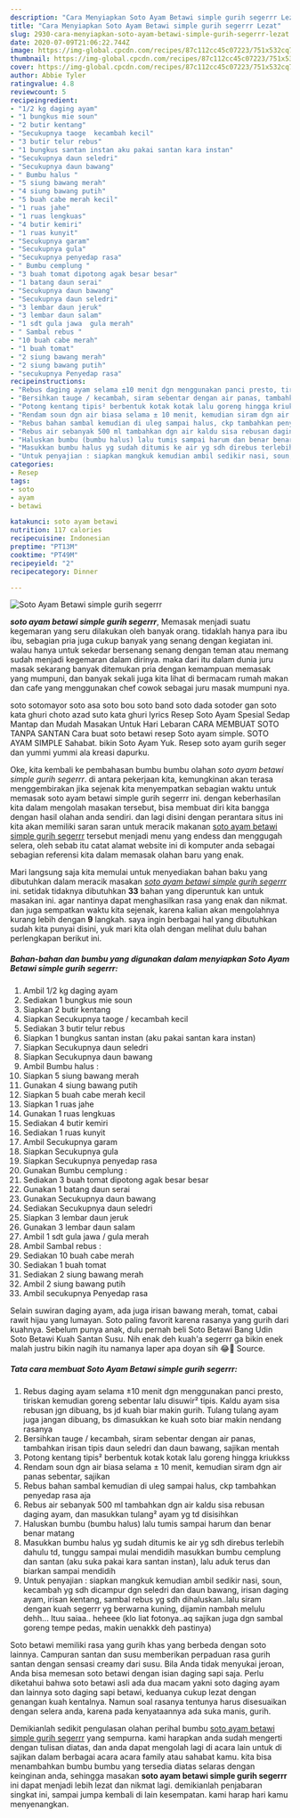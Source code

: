 ```yaml
---
description: "Cara Menyiapkan Soto Ayam Betawi simple gurih segerrr Lezat"
title: "Cara Menyiapkan Soto Ayam Betawi simple gurih segerrr Lezat"
slug: 2930-cara-menyiapkan-soto-ayam-betawi-simple-gurih-segerrr-lezat
date: 2020-07-09T21:06:22.744Z
image: https://img-global.cpcdn.com/recipes/87c112cc45c07223/751x532cq70/soto-ayam-betawi-simple-gurih-segerrr-foto-resep-utama.jpg
thumbnail: https://img-global.cpcdn.com/recipes/87c112cc45c07223/751x532cq70/soto-ayam-betawi-simple-gurih-segerrr-foto-resep-utama.jpg
cover: https://img-global.cpcdn.com/recipes/87c112cc45c07223/751x532cq70/soto-ayam-betawi-simple-gurih-segerrr-foto-resep-utama.jpg
author: Abbie Tyler
ratingvalue: 4.8
reviewcount: 5
recipeingredient:
- "1/2 kg daging ayam"
- "1 bungkus mie soun"
- "2 butir kentang"
- "Secukupnya taoge  kecambah kecil"
- "3 butir telur rebus"
- "1 bungkus santan instan aku pakai santan kara instan"
- "Secukupnya daun seledri"
- "Secukupnya daun bawang"
- " Bumbu halus "
- "5 siung bawang merah"
- "4 siung bawang putih"
- "5 buah cabe merah kecil"
- "1 ruas jahe"
- "1 ruas lengkuas"
- "4 butir kemiri"
- "1 ruas kunyit"
- "Secukupnya garam"
- "Secukupnya gula"
- "Secukupnya penyedap rasa"
- " Bumbu cemplung "
- "3 buah tomat dipotong agak besar besar"
- "1 batang daun serai"
- "Secukupnya daun bawang"
- "Secukupnya daun seledri"
- "3 lembar daun jeruk"
- "3 lembar daun salam"
- "1 sdt gula jawa  gula merah"
- " Sambal rebus "
- "10 buah cabe merah"
- "1 buah tomat"
- "2 siung bawang merah"
- "2 siung bawang putih"
- "secukupnya Penyedap rasa"
recipeinstructions:
- "Rebus daging ayam selama ±10 menit dgn menggunakan panci presto, tiriskan kemudian goreng sebentar lalu disuwir² tipis. Kaldu ayam sisa rebusan jgn dibuang, bs jd kuah biar makin gurih. Tulang tulang ayam juga jangan dibuang, bs dimasukkan ke kuah soto biar makin nendang rasanya"
- "Bersihkan tauge / kecambah, siram sebentar dengan air panas, tambahkan irisan tipis daun seledri dan daun bawang, sajikan mentah"
- "Potong kentang tipis² berbentuk kotak kotak lalu goreng hingga kriukkss"
- "Rendam soun dgn air biasa selama ± 10 menit, kemudian siram dgn air panas sebentar, sajikan"
- "Rebus bahan sambal kemudian di uleg sampai halus, ckp tambahkan penyedap rasa aja"
- "Rebus air sebanyak 500 ml tambahkan dgn air kaldu sisa rebusan daging ayam, dan masukkan tulang² ayam yg td disisihkan"
- "Haluskan bumbu (bumbu halus) lalu tumis sampai harum dan benar benar matang"
- "Masukkan bumbu halus yg sudah ditumis ke air yg sdh direbus terlebih dahulu td, tunggu sampai mulai mendidih masukkan bumbu cemplung dan santan (aku suka pakai kara santan instan), lalu aduk terus dan biarkan sampai mendidih"
- "Untuk penyajian : siapkan mangkuk kemudian ambil sedikir nasi, soun, kecambah yg sdh dicampur dgn seledri dan daun bawang, irisan daging ayam, irisan kentang, sambal rebus yg sdh dihaluskan..lalu siram dengan kuah segerrr yg berwarna kuning, dijamin nambah melulu dehh... Ituu saiaa.. heheee (klo liat fotonya..aq sajikan juga dgn sambal goreng tempe pedas, makin uenakkk deh pastinya)"
categories:
- Resep
tags:
- soto
- ayam
- betawi

katakunci: soto ayam betawi 
nutrition: 117 calories
recipecuisine: Indonesian
preptime: "PT13M"
cooktime: "PT49M"
recipeyield: "2"
recipecategory: Dinner

---
```



![Soto Ayam Betawi simple gurih segerrr](https://img-global.cpcdn.com/recipes/87c112cc45c07223/751x532cq70/soto-ayam-betawi-simple-gurih-segerrr-foto-resep-utama.jpg)

<b><i>soto ayam betawi simple gurih segerrr</i></b>, Memasak menjadi suatu kegemaran yang seru dilakukan oleh banyak orang. tidaklah hanya para ibu ibu, sebagian pria juga cukup banyak yang senang dengan kegiatan ini. walau hanya untuk sekedar bersenang senang dengan teman atau memang sudah menjadi kegemaran dalam dirinya. maka dari itu dalam dunia juru masak sekarang banyak ditemukan pria dengan kemampuan memasak yang mumpuni, dan banyak sekali juga kita lihat di bermacam rumah makan dan cafe yang menggunakan chef cowok sebagai juru masak mumpuni nya.

soto sotomayor soto asa soto bou soto band soto dada sotoder gan soto kata ghuri choto azad suto kata ghuri lyrics Resep Soto Ayam Spesial Sedap Mantap dan Mudah Masakan Untuk Hari Lebaran CARA MEMBUAT SOTO TANPA SANTAN Cara buat soto betawi resep Soto ayam simple. SOTO AYAM SIMPLE Sahabat. bikin Soto Ayam Yuk. Resep soto ayam gurih seger dan yummi yummi ala kreasi dapurku.

Oke, kita kembali ke pembahasan bumbu bumbu olahan <i>soto ayam betawi simple gurih segerrr</i>. di antara pekerjaan kita, kemungkinan akan terasa menggembirakan jika sejenak kita menyempatkan sebagian waktu untuk memasak soto ayam betawi simple gurih segerrr ini. dengan keberhasilan kita dalam mengolah masakan tersebut, bisa membuat diri kita bangga dengan hasil olahan anda sendiri. dan lagi disini dengan perantara situs ini kita akan memiliki saran saran untuk meracik makanan <u>soto ayam betawi simple gurih segerrr</u> tersebut menjadi menu yang endess dan menggugah selera, oleh sebab itu catat alamat website ini di komputer anda sebagai sebagian referensi kita dalam memasak olahan baru yang enak.


Mari langsung saja kita memulai untuk menyediakan bahan baku yang dibutuhkan dalam meracik masakan <u><i>soto ayam betawi simple gurih segerrr</i></u> ini. setidak tidaknya dibutuhkan <b>33</b> bahan yang diperuntuk kan untuk masakan ini. agar nantinya dapat menghasilkan rasa yang enak dan nikmat. dan juga sempatkan waktu kita sejenak, karena kalian akan mengolahnya kurang lebih dengan <b>9</b> langkah. saya ingin berbagai hal yang dibutuhkan sudah kita punyai disini, yuk mari kita olah dengan melihat dulu bahan perlengkapan berikut ini.

<!--inarticleads1-->

##### Bahan-bahan dan bumbu yang digunakan dalam menyiapkan Soto Ayam Betawi simple gurih segerrr:

1. Ambil 1/2 kg daging ayam
1. Sediakan 1 bungkus mie soun
1. Siapkan 2 butir kentang
1. Siapkan Secukupnya taoge / kecambah kecil
1. Sediakan 3 butir telur rebus
1. Siapkan 1 bungkus santan instan (aku pakai santan kara instan)
1. Siapkan Secukupnya daun seledri
1. Siapkan Secukupnya daun bawang
1. Ambil  Bumbu halus :
1. Siapkan 5 siung bawang merah
1. Gunakan 4 siung bawang putih
1. Siapkan 5 buah cabe merah kecil
1. Siapkan 1 ruas jahe
1. Gunakan 1 ruas lengkuas
1. Sediakan 4 butir kemiri
1. Sediakan 1 ruas kunyit
1. Ambil Secukupnya garam
1. Siapkan Secukupnya gula
1. Siapkan Secukupnya penyedap rasa
1. Gunakan  Bumbu cemplung :
1. Sediakan 3 buah tomat dipotong agak besar besar
1. Gunakan 1 batang daun serai
1. Gunakan Secukupnya daun bawang
1. Sediakan Secukupnya daun seledri
1. Siapkan 3 lembar daun jeruk
1. Gunakan 3 lembar daun salam
1. Ambil 1 sdt gula jawa / gula merah
1. Ambil  Sambal rebus :
1. Sediakan 10 buah cabe merah
1. Sediakan 1 buah tomat
1. Sediakan 2 siung bawang merah
1. Ambil 2 siung bawang putih
1. Ambil secukupnya Penyedap rasa


Selain suwiran daging ayam, ada juga irisan bawang merah, tomat, cabai rawit hijau yang lumayan. Soto paling favorit karena rasanya yang gurih dari kuahnya. Sebelum punya anak, dulu pernah beli Soto Betawi Bang Udin Soto Betawi Kuah Santan Susu. Nih enak deh kuah&#39;a segerrr ga bikin enek malah justru bikin nagih itu namanya laper apa doyan sih 😂🤤 Source. 

<!--inarticleads2-->

##### Tata cara membuat Soto Ayam Betawi simple gurih segerrr:

1. Rebus daging ayam selama ±10 menit dgn menggunakan panci presto, tiriskan kemudian goreng sebentar lalu disuwir² tipis. Kaldu ayam sisa rebusan jgn dibuang, bs jd kuah biar makin gurih. Tulang tulang ayam juga jangan dibuang, bs dimasukkan ke kuah soto biar makin nendang rasanya
1. Bersihkan tauge / kecambah, siram sebentar dengan air panas, tambahkan irisan tipis daun seledri dan daun bawang, sajikan mentah
1. Potong kentang tipis² berbentuk kotak kotak lalu goreng hingga kriukkss
1. Rendam soun dgn air biasa selama ± 10 menit, kemudian siram dgn air panas sebentar, sajikan
1. Rebus bahan sambal kemudian di uleg sampai halus, ckp tambahkan penyedap rasa aja
1. Rebus air sebanyak 500 ml tambahkan dgn air kaldu sisa rebusan daging ayam, dan masukkan tulang² ayam yg td disisihkan
1. Haluskan bumbu (bumbu halus) lalu tumis sampai harum dan benar benar matang
1. Masukkan bumbu halus yg sudah ditumis ke air yg sdh direbus terlebih dahulu td, tunggu sampai mulai mendidih masukkan bumbu cemplung dan santan (aku suka pakai kara santan instan), lalu aduk terus dan biarkan sampai mendidih
1. Untuk penyajian : siapkan mangkuk kemudian ambil sedikir nasi, soun, kecambah yg sdh dicampur dgn seledri dan daun bawang, irisan daging ayam, irisan kentang, sambal rebus yg sdh dihaluskan..lalu siram dengan kuah segerrr yg berwarna kuning, dijamin nambah melulu dehh... Ituu saiaa.. heheee (klo liat fotonya..aq sajikan juga dgn sambal goreng tempe pedas, makin uenakkk deh pastinya)


Soto betawi memiliki rasa yang gurih khas yang berbeda dengan soto lainnya. Campuran santan dan susu memberikan perpaduan rasa gurih santan dengan sensasi creamy dari susu. Bila Anda tidak menyukai jeroan, Anda bisa memesan soto betawi dengan isian daging sapi saja. Perlu diketahui bahwa soto betawi asli ada dua macam yakni soto daging ayam dan lainnya soto daging sapi betawi, keduanya cukup lezat dengan genangan kuah kentalnya. Namun soal rasanya tentunya harus disesuaikan dengan selera anda, karena pada kenyataannya ada suka manis, gurih. 

Demikianlah sedikit pengulasan olahan perihal bumbu <u>soto ayam betawi simple gurih segerrr</u> yang sempurna. kami harapkan anda sudah mengerti dengan tulisan diatas, dan anda dapat mengolah lagi di acara lain untuk di sajikan dalam berbagai acara acara family atau sahabat kamu. kita bisa menambahkan bumbu bumbu yang tersedia diatas selaras dengan keinginan anda, sehingga masakan <b>soto ayam betawi simple gurih segerrr</b> ini dapat menjadi lebih lezat dan nikmat lagi. demikianlah penjabaran singkat ini, sampai jumpa kembali di lain kesempatan. kami harap hari kamu menyenangkan.
